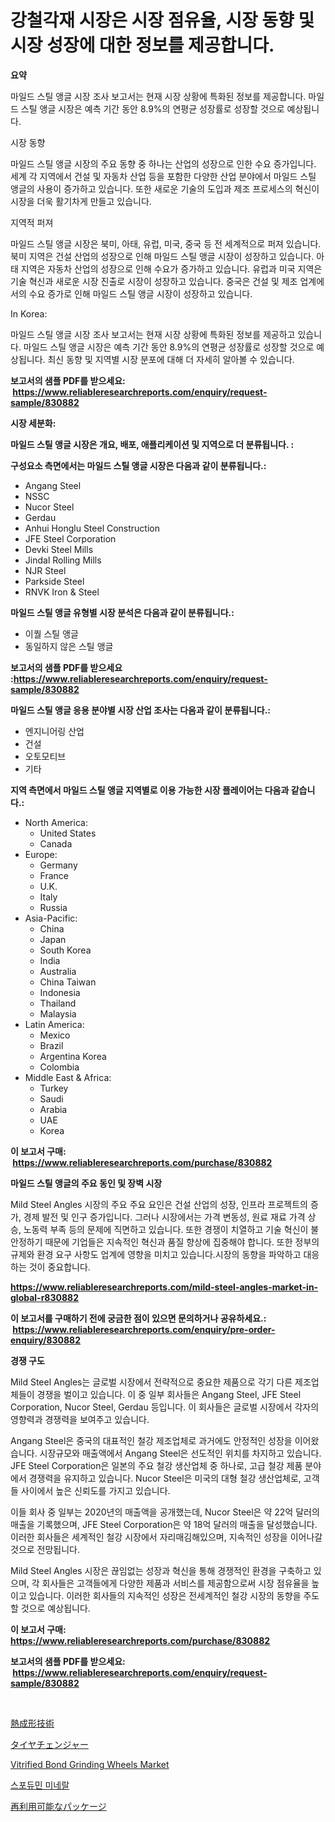 <p><h1>강철각재 시장은 시장 점유율, 시장 동향 및 시장 성장에 대한 정보를 제공합니다.</h1></p><p><strong>요약</strong></p>
<p><p>마일드 스틸 앵글 시장 조사 보고서는 현재 시장 상황에 특화된 정보를 제공합니다. 마일드 스틸 앵글 시장은 예측 기간 동안 8.9%의 연평균 성장률로 성장할 것으로 예상됩니다.</p><p>시장 동향</p><p>마일드 스틸 앵글 시장의 주요 동향 중 하나는 산업의 성장으로 인한 수요 증가입니다. 세계 각 지역에서 건설 및 자동차 산업 등을 포함한 다양한 산업 분야에서 마일드 스틸 앵글의 사용이 증가하고 있습니다. 또한 새로운 기술의 도입과 제조 프로세스의 혁신이 시장을 더욱 활기차게 만들고 있습니다.</p><p>지역적 퍼져</p><p>마일드 스틸 앵글 시장은 북미, 아태, 유럽, 미국, 중국 등 전 세계적으로 퍼져 있습니다. 북미 지역은 건설 산업의 성장으로 인해 마일드 스틸 앵글 시장이 성장하고 있습니다. 아태 지역은 자동차 산업의 성장으로 인해 수요가 증가하고 있습니다. 유럽과 미국 지역은 기술 혁신과 새로운 시장 진출로 시장이 성장하고 있습니다. 중국은 건설 및 제조 업계에서의 수요 증가로 인해 마일드 스틸 앵글 시장이 성장하고 있습니다.</p><p>In Korea:</p><p>마일드 스틸 앵글 시장 조사 보고서는 현재 시장 상황에 특화된 정보를 제공하고 있습니다. 마일드 스틸 앵글 시장은 예측 기간 동안 8.9%의 연평균 성장률로 성장할 것으로 예상됩니다. 최신 동향 및 지역별 시장 분포에 대해 더 자세히 알아볼 수 있습니다.</p></p>
<p><strong>보고서의 샘플 PDF를 받으세요: &nbsp;<a href="https://www.reliableresearchreports.com/enquiry/request-sample/830882">https://www.reliableresearchreports.com/enquiry/request-sample/830882</a></strong></p>
<p><strong>시장 세분화:</strong></p>
<p><strong> 마일드 스틸 앵글 시장은 개요, 배포, 애플리케이션 및 지역으로 더 분류됩니다. :</strong></p>
<p><strong>구성요소 측면에서는 마일드 스틸 앵글 시장은 다음과 같이 분류됩니다.:</strong></p>
<p><ul><li>Angang Steel</li><li>NSSC</li><li>Nucor Steel</li><li>Gerdau</li><li>Anhui Honglu Steel Construction</li><li>JFE Steel Corporation</li><li>Devki Steel Mills</li><li>Jindal Rolling Mills</li><li>NJR Steel</li><li>Parkside Steel</li><li>RNVK Iron & Steel</li></ul></p>
<p><strong> 마일드 스틸 앵글 유형별 시장 분석은 다음과 같이 분류됩니다.:</strong></p>
<p><ul><li>이퀄 스틸 앵글</li><li>동일하지 않은 스틸 앵글</li></ul></p>
<p><strong>보고서의 샘플 PDF를 받으세요 :<a href="https://www.reliableresearchreports.com/enquiry/request-sample/830882">https://www.reliableresearchreports.com/enquiry/request-sample/830882</a></strong></p>
<p><strong> 마일드 스틸 앵글 응용 분야별 시장 산업 조사는 다음과 같이 분류됩니다.:</strong></p>
<p><ul><li>엔지니어링 산업</li><li>건설</li><li>오토모티브</li><li>기타</li></ul></p>
<p><strong>지역 측면에서 마일드 스틸 앵글 지역별로 이용 가능한 시장 플레이어는 다음과 같습니다.:</strong></p>
<p><ul>
    <li>
        North America:
        <ul>
            <li>United States</li>
            <li>Canada</li>
        </ul>
    </li>
    <li>
        Europe:
        <ul>
            <li>Germany</li>
            <li>France</li>
            <li>U.K.</li>
            <li>Italy</li>
            <li>Russia</li>
        </ul>
    </li>
    <li>
        Asia-Pacific:
        <ul>
            <li>China</li>
            <li>Japan</li>
            <li>South Korea</li>
            <li>India</li>
            <li>Australia</li>
            <li>China Taiwan</li>
            <li>Indonesia</li>
            <li>Thailand</li>
            <li>Malaysia</li>
        </ul>
    </li>
    <li>
        Latin America:
        <ul>
            <li>Mexico</li>
            <li>Brazil</li>
            <li>Argentina Korea</li>
            <li>Colombia</li>
        </ul>
    </li>
    <li>
        Middle East & Africa:
        <ul>
            <li>Turkey</li>
            <li>Saudi</li>
            <li>Arabia</li>
            <li>UAE</li>
            <li>Korea</li>
        </ul>
    </li>
    </ul></p>
<p><strong>이 보고서 구매: &nbsp;<a href="https://www.reliableresearchreports.com/purchase/830882">https://www.reliableresearchreports.com/purchase/830882</a></strong></p>
<p><strong>마일드 스틸 앵글의 주요 동인 및 장벽 시장</strong></p>
<p><p>Mild Steel Angles 시장의 주요 주요 요인은 건설 산업의 성장, 인프라 프로젝트의 증가, 경제 발전 및 인구 증가입니다. 그러나 시장에서는 가격 변동성, 원료 재료 가격 상승, 노동력 부족 등의 문제에 직면하고 있습니다. 또한 경쟁이 치열하고 기술 혁신이 불안정하기 때문에 기업들은 지속적인 혁신과 품질 향상에 집중해야 합니다. 또한 정부의 규제와 환경 요구 사항도 업계에 영향을 미치고 있습니다.시장의 동향을 파악하고 대응하는 것이 중요합니다.</p></p>
<p><strong><a href="https://www.reliableresearchreports.com/mild-steel-angles-market-in-global-r830882">https://www.reliableresearchreports.com/mild-steel-angles-market-in-global-r830882</a></strong></p>
<p><strong>이 보고서를 구매하기 전에 궁금한 점이 있으면 문의하거나 공유하세요.: &nbsp;<a href="https://www.reliableresearchreports.com/enquiry/pre-order-enquiry/830882">https://www.reliableresearchreports.com/enquiry/pre-order-enquiry/830882</a></strong></p>
<p><strong>경쟁 구도</strong></p>
<p><p>Mild Steel Angles는 글로벌 시장에서 전략적으로 중요한 제품으로 각기 다른 제조업체들이 경쟁을 벌이고 있습니다. 이 중 일부 회사들은 Angang Steel, JFE Steel Corporation, Nucor Steel, Gerdau 등입니다. 이 회사들은 글로벌 시장에서 각자의 영향력과 경쟁력을 보여주고 있습니다.</p><p>Angang Steel은 중국의 대표적인 철강 제조업체로 과거에도 안정적인 성장을 이어왔습니다. 시장규모와 매출액에서 Angang Steel은 선도적인 위치를 차지하고 있습니다. JFE Steel Corporation은 일본의 주요 철강 생산업체 중 하나로, 고급 철강 제품 분야에서 경쟁력을 유지하고 있습니다. Nucor Steel은 미국의 대형 철강 생산업체로, 고객들 사이에서 높은 신뢰도를 가지고 있습니다.</p><p>이들 회사 중 일부는 2020년의 매출액을 공개했는데, Nucor Steel은 약 22억 달러의 매출을 기록했으며, JFE Steel Corporation은 약 18억 달러의 매출을 달성했습니다. 이러한 회사들은 세계적인 철강 시장에서 자리매김해있으며, 지속적인 성장을 이어나갈 것으로 전망됩니다.</p><p>Mild Steel Angles 시장은 끊임없는 성장과 혁신을 통해 경쟁적인 환경을 구축하고 있으며, 각 회사들은 고객들에게 다양한 제품과 서비스를 제공함으로써 시장 점유율을 높이고 있습니다. 이러한 회사들의 지속적인 성장은 전세계적인 철강 시장의 동향을 주도할 것으로 예상됩니다.</p></p>
<p><strong>이 보고서 구매: &nbsp; <a href="https://www.reliableresearchreports.com/purchase/830882">https://www.reliableresearchreports.com/purchase/830882</a></strong></p>
<p><strong>보고서의 샘플 PDF를 받으세요: &nbsp;<a href="https://www.reliableresearchreports.com/enquiry/request-sample/830882">https://www.reliableresearchreports.com/enquiry/request-sample/830882</a></strong><strong></strong></p>
<p>&nbsp;</p>
<p><p><a href="https://github.com/joaejkdzgyljvo6/Market-Research-Report-List-1/blob/main/100254926281.md">熱成形技術</a></p><p><a href="https://medium.com/@desekay3566/%E3%82%BF%E3%82%A4%E3%83%A4%E4%BA%A4%E6%8F%9B%E6%A9%9F%E5%B8%82%E5%A0%B4%E3%81%AE%E8%A6%8F%E6%A8%A1%E3%81%A8%E5%B8%82%E5%A0%B4%E5%8B%95%E5%90%91-%E5%AE%8C%E5%85%A8%E3%81%AA%E7%94%A3%E6%A5%AD%E6%A6%82%E8%A6%81-2024%E5%B9%B4%E3%81%8B%E3%82%892031%E5%B9%B4%E3%81%BE%E3%81%A7-0f7a4dd1de41">タイヤチェンジャー</a></p><p><a href="https://issuu.com/reportprime-2/docs/vitrified-bond-grinding-wheels-market-size-2030.pp">Vitrified Bond Grinding Wheels Market</a></p><p><a href="https://medium.com/@lizaheller2023/%EC%8A%A4%ED%91%B8%EB%8F%84%EB%A9%98-%EA%B4%91%EB%AC%BC-%EC%8B%9C%EC%9E%A5-%EA%B2%BD%EC%9F%81-%EB%B6%84%EC%84%9D-%EC%8B%9C%EC%9E%A5-%EB%8F%99%ED%96%A5-%EB%B0%8F-2031%EB%85%84%EA%B9%8C%EC%A7%80%EC%9D%98-%EC%98%88%EC%B8%A1-edd9c59ca555">스포듀민 미네랄</a></p><p><a href="https://medium.com/@marcosoenrt565736/%E5%86%8D%E5%88%A9%E7%94%A8%E5%8F%AF%E8%83%BD%E3%81%AA%E5%8C%85%E8%A3%85%E5%B8%82%E5%A0%B4%E8%A6%8F%E6%A8%A1%E3%81%A8%E5%B8%82%E5%A0%B4%E5%8B%95%E5%90%91-%E5%AE%8C%E5%85%A8%E3%81%AA%E6%A5%AD%E7%95%8C%E6%A6%82%E8%A6%81-2024%E5%B9%B4%E3%81%8B%E3%82%892031%E5%B9%B4-d5a809c08903">再利用可能なパッケージ</a></p></p>
